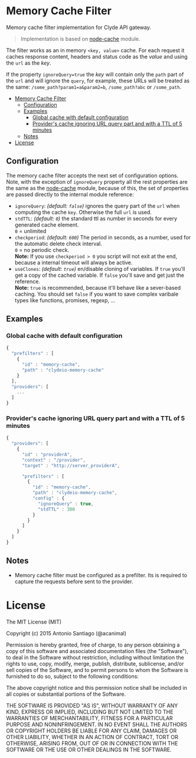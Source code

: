 # Memory Cache Filter

Memory cache filter implementation for Clyde API gateway.

> Implementation is based on [node-cache][node-cache] module.

The filter works as an in memory `<key, value>` cache. For each request it caches response content, headers and status code as the *value* and using the `url` as the *key*.

If the property `ignoreQuery=true` the *key* will contain only the `path` part of the `url` and will ignore the `query`, for example, these URLs will be treated as the same: `/some_path?param1=a&param2=b`, `/some_path?abc` or `/some_path`.


<!-- TOC depth:6 withLinks:1 updateOnSave:1 orderedList:0 -->

- [Memory Cache Filter](#memory-cache-filter)
	- [Configuration](#configuration)
	- [Examples](#examples)
		- [Global cache with default configuration](#global-cache-with-default-configuration)
		- [Provider's cache ignoring URL query part and with a TTL of 5 minutes](#providers-cache-ignoring-url-query-part-and-with-a-ttl-of-5-minutes)
	- [Notes](#notes)
- [License](#license)
<!-- /TOC -->

## Configuration

The memory cache filter accepts the next set of configuration options. Note, with the exception of `ignoreQuery` property all the rest properties are the same as the [node-cache][node-cache] module, because of this, the set of properties are passed directly to the internal module reference:

- `ignoreQuery`: *(default: `false`)* ignores the query part of the `url` when computing the cache `key`. Otherwise the full `url` is used.
- `stdTTL`: *(default: `0`)* the standard ttl as number in seconds for every generated cache element.  
`0` = unlimited
- `checkperiod`: *(default: `600`)* The period in seconds, as a number, used for the automatic delete check interval.  
`0` = no periodic check.  
**Note:** If you use `checkperiod > 0` you script will not exit at the end, because a internal timeout will always be active.
- `useClones`: *(default: `true`)* en/disable cloning of variables. If `true` you'll get a copy of the cached variable. If `false` you'll save and get just the reference.  
**Note:** `true` is recommended, because it'll behave like a sever-based caching. You should set `false` if you want to save complex varibale types like functions, promises, regexp, ...


## Examples

### Global cache with default configuration

```javascript
{
  "prefilters" : [
    {
      "id" : "memory-cache",
      "path" : "clydeio-memory-cache"
    }
  ],
  "providers": [
    ...
  ]
}
```

### Provider's cache ignoring URL query part and with a TTL of 5 minutes

```javascript
{
  "providers": [
    {
      "id" : "providerA",
      "context" : "/provider",
      "target" : "http://server_providerA",

      "prefilters" : [
        {
          "id" : "memory-cache",
          "path" : "clydeio-memory-cache",
          "config" : {
            "ignoreQuery" : true,
            "stdTTL" : 300
          }
        }
      ]
    }
  ]
}
```

## Notes

- Memory cache filter must be configured as a prefilter. Its is required to capture the requests before sent to the provider.

# License

The MIT License (MIT)

Copyright (c) 2015 Antonio Santiago (@acanimal)

Permission is hereby granted, free of charge, to any person obtaining a copy
of this software and associated documentation files (the "Software"), to deal
in the Software without restriction, including without limitation the rights
to use, copy, modify, merge, publish, distribute, sublicense, and/or sell
copies of the Software, and to permit persons to whom the Software is
furnished to do so, subject to the following conditions:

The above copyright notice and this permission notice shall be included in all
copies or substantial portions of the Software.

THE SOFTWARE IS PROVIDED "AS IS", WITHOUT WARRANTY OF ANY KIND, EXPRESS OR
IMPLIED, INCLUDING BUT NOT LIMITED TO THE WARRANTIES OF MERCHANTABILITY,
FITNESS FOR A PARTICULAR PURPOSE AND NONINFRINGEMENT. IN NO EVENT SHALL THE
AUTHORS OR COPYRIGHT HOLDERS BE LIABLE FOR ANY CLAIM, DAMAGES OR OTHER
LIABILITY, WHETHER IN AN ACTION OF CONTRACT, TORT OR OTHERWISE, ARISING FROM,
OUT OF OR IN CONNECTION WITH THE SOFTWARE OR THE USE OR OTHER DEALINGS IN THE
SOFTWARE.

[node-cache]: https://github.com/tcs-de/nodecache
